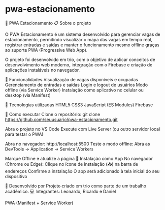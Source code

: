 # pwa-estacionamento

🚗 PWA Estacionamento
📋 Sobre o projeto

O PWA Estacionamento é um sistema desenvolvido para gerenciar vagas de estacionamento, permitindo visualizar o mapa das vagas em tempo real, registrar entradas e saídas e manter o funcionamento mesmo offline graças ao suporte PWA (Progressive Web App).

O projeto foi desenvolvido em trio, com o objetivo de aplicar conceitos de desenvolvimento web moderno, integração com o Firebase e criação de aplicações instaláveis no navegador.

🧠 Funcionalidades
Visualização de vagas disponíveis e ocupadas
Gerenciamento de entradas e saídas
Login e logout de usuários
Modo offline (via Service Worker)
Instalação como aplicativo no celular ou desktop (via Manifest)

🧩 Tecnologias utilizadas
HTML5
CSS3
JavaScript (ES Modules)
Firebase

🚀 Como executar
Clone o repositório:
git clone https://github.com/seuusuario/pwa-estacionamento.git

Abra o projeto no VS Code
Execute com Live Server
(ou outro servidor local para testar o PWA)

Abra no navegador: http://localhost:5500
Teste o modo offline:
Abra as DevTools → Application → Service Workers

Marque Offline e atualize a página
📱 Instalação como App
No navegador (Chrome ou Edge):
Clique no ícone de instalação (📥) na barra de endereços
Confirme a instalação
O app será adicionado à tela inicial do seu dispositivo

👥 Desenvolvido por
Projeto criado em trio como parte de um trabalho acadêmico.
💻 Integrantes: Leonardo, Ricardo e Daniel


PWA (Manifest + Service Worker)
